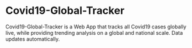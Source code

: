 # Covid19-Global-Tracker
Covid19-Global-Tracker is a Web App that tracks all Covid19 cases globally live, while providing trending analysis on a global and national scale. Data updates automatically.
